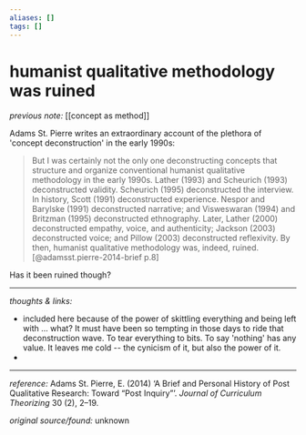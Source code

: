 ```yaml
---
aliases: []
tags: []
---
```


# humanist qualitative methodology was ruined

_previous note:_ [[concept as method]]

Adams St. Pierre writes an extraordinary account of the plethora of 'concept deconstruction' in the early 1990s:

>But I was certainly not the only one deconstructing concepts that structure and organize conventional humanist qualitative methodology in the early 1990s. Lather (1993) and Scheurich (1993) deconstructed validity. Scheurich (1995) deconstructed the interview. In history, Scott (1991) deconstructed experience. Nespor and Barylske (1991) deconstructed narrative; and Visweswaran (1994) and Britzman (1995) deconstructed ethnography. Later, Lather (2000) deconstructed empathy, voice, and authenticity; Jackson (2003) deconstructed voice; and Pillow (2003) deconstructed reflexivity. By then, humanist qualitative methodology was, indeed, ruined.[@adamsst.pierre-2014-brief p.8]

Has it been ruined though?

---

_thoughts & links:_

- included here because of the power of skittling everything and being left with ... what? It must have been so tempting in those days to ride that deconstruction wave. To tear everything to bits. To say 'nothing' has any value. It leaves me cold -- the cynicism of it, but also the power of it. 
- 

---

_reference:_ Adams St. Pierre, E. (2014) ‘A Brief and Personal History of Post Qualitative Research: Toward “Post Inquiry”’. _Journal of Curriculum Theorizing_ 30 (2), 2–19.

_original source/found:_ unknown